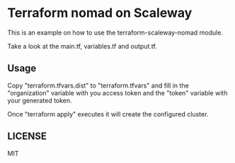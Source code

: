 
# Terraform nomad on Scaleway

This is an example on how to use the terraform-scaleway-nomad module.

Take a look at the main.tf, variables.tf and output.tf.

## Usage

Copy "terraform.tfvars.dist" to "terraform.tfvars" and fill in the "organization" variable with you access token and the "token" variable with your generated token.

Once "terraform apply" executes it will create the configured cluster.

## LICENSE

MIT

